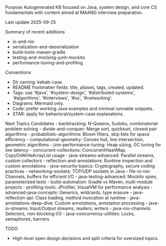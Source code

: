 Purpose
Autogenerated KB focused on Java, system design, and core CS fundamentals with content aimed at MAANG interview preparation.

Last update
2025-09-25

Summary of recent additions
 - io-and-nio
 - serialization-and-deserialization
 - build-tools-maven-gradle
 - testing-and-mocking-junit-mockito
 - performance-tuning-and-profiling

Conventions
 - Dir naming: kebab-case.
 - README frontmatter fields: title, aliases, tags, created, updated.
 - Tags: use '#java', '#system-design', '#distributed-systems', '#algorithms', '#interviews', '#os', '#networking'.
 - Diagrams: Mermaid only.
 - Code: prefer working Java examples and minimal runnable snippets.
 - STAR: apply for behavioral/system-case explanations.

Next Topics Candidates
    - backtracking: N-Queens, Sudoku, combinatorial problem solving
    - divide-and-conquer: Merge sort, quicksort, closest pair algorithms
    - probabilistic-algorithms: Bloom filters, skip lists for space efficiency
    - computational-geometry: Convex hull, line intersection, geometric algorithms
    - jvm-performance-tuning: Heap sizing, GC tuning for low latency
    - concurrent-collections: ConcurrentHashMap, CopyOnWriteArrayList usage
    - java-streams-advanced: Parallel streams, custom collectors
    - reflection-and-annotations: Runtime inspection and custom annotations
    - java-security-basics: Cryptography, secure coding practices
    - networking-sockets: TCP/UDP sockets in Java
    - file-io-nio: Channels, buffers for efficient I/O
    - java-testing-advanced: Mockito spies, parameterized tests
    - build-automation: Gradle vs Maven, multi-module projects
    - profiling-tools: JProfiler, VisualVM for performance analysis
    - advanced-java-concepts: Generics, wildcards, type erasure
    - java-reflection-api: Class loading, method invocation at runtime
    - java-annotations-deep-dive: Custom annotations, annotation processing
    - java-io-streams: Input/Output streams, readers, writers
    - java-nio-channels: Selectors, non-blocking I/O
    - java-concurrency-utilities: Locks, semaphores, barriers

TODO
 - High-level open design decisions and split criteria for oversized topics.